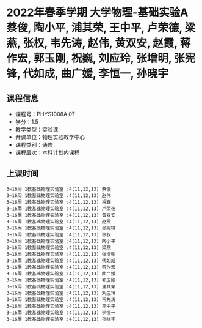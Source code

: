 # 2022年春季学期 大学物理-基础实验A 蔡俊, 陶小平, 浦其荣, 王中平, 卢荣德, 梁燕, 张权, 韦先涛, 赵伟, 黄双安, 赵霞, 蒋作宏, 郭玉刚, 祝巍, 刘应玲, 张增明, 张宪锋, 代如成, 曲广媛, 李恒一, 孙晓宇






## 课程信息

- 课程号：PHYS1008A.07
- 学分：1.5
- 教学类型：实验课
- 开课单位：物理实验教学中心
- 课程类别：通修
- 课程层次：本科计划内课程

## 上课时间

```
3~16周 1教基础物理实验室 :4(11,12,13) 蔡俊
3~16周 1教基础物理实验室 :4(11,12,13) 赵伟
3~16周 1教基础物理实验室 :4(11,12,13) 祝巍
3~16周 1教基础物理实验室 :4(11,12,13) 卢荣德
3~16周 1教基础物理实验室 :4(11,12,13) 黄双安
3~16周 1教基础物理实验室 :4(11,12,13) 赵霞
3~16周 1教基础物理实验室 :4(11,12,13) 张宪锋
3~16周 1教基础物理实验室 :4(11,12,13) 张权
3~16周 1教基础物理实验室 :4(11,12,13) 陶小平
3~16周 1教基础物理实验室 :4(11,12,13) 梁燕
3~16周 1教基础物理实验室 :4(11,12,13) 张增明
3~16周 1教基础物理实验室 :4(11,12,13) 代如成
3~16周 1教基础物理实验室 :4(11,12,13) 蒋作宏
3~16周 1教基础物理实验室 :4(11,12,13) 曲广媛
3~16周 1教基础物理实验室 :4(11,12,13) 郭玉刚
3~16周 1教基础物理实验室 :4(11,12,13) 浦其荣
3~16周 1教基础物理实验室 :4(11,12,13) 刘应玲
3~16周 1教基础物理实验室 :4(11,12,13) 韦先涛
3~16周 1教基础物理实验室 :4(11,12,13) 王中平
3~16周 1教基础物理实验室 :4(11,12,13) 李恒一
3~16周 1教基础物理实验室 :4(11,12,13) 孙晓宇
```


